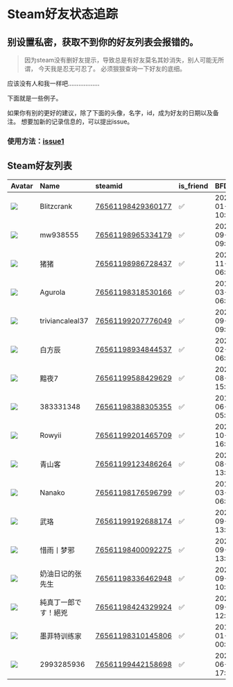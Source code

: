 # Steam好友状态追踪
## 别设置私密，获取不到你的好友列表会报错的。

> 因为steam没有删好友提示，导致总是有好友莫名其妙消失，别人可能无所谓，
> 今天我是忍无可忍了。 必须狠狠查询一下好友的底细。

应该没有人和我一样吧………………

下面就是一些例子。

如果你有别的更好的建议，除了下面的头像，名字，id，成为好友的日期以及备注。 想要加新的记录信息的，可以提出issue。

### 使用方法：[issue1](https://github.com/systemannounce/SteamFriends/issues/1)



## Steam好友列表
| Avatar                                                                            | Name            | steamid                                                                     | is_friend   | BFD                 | removed_time   | Remark   |
|:----------------------------------------------------------------------------------|:----------------|:----------------------------------------------------------------------------|:------------|:--------------------|:---------------|:---------|
| ![](https://avatars.steamstatic.com/f3b105d9718ca90d626db9c32e6b9e5b946370f3.jpg) | Blitzcrank      | [76561198429360177](https://steamcommunity.com/profiles/76561198429360177/) | ✅           | 2021-01-07 10:46:11 |                |          |
| ![](https://avatars.steamstatic.com/cbc910b68a51cfb6b2824ef6f0039b3415b3c7ac.jpg) | mw938555        | [76561198965334179](https://steamcommunity.com/profiles/76561198965334179/) | ✅           | 2021-09-26 09:40:32 |                |          |
| ![](https://avatars.steamstatic.com/e4c5e2ab869df41657cb2108f0d01723d0ba7ba7.jpg) | 猪猪              | [76561198986728437](https://steamcommunity.com/profiles/76561198986728437/) | ✅           | 2020-11-15 06:39:36 |                |          |
| ![](https://avatars.steamstatic.com/517b40291025432be2a11b60aa92760cd47b317b.jpg) | Agurola         | [76561198318530166](https://steamcommunity.com/profiles/76561198318530166/) | ✅           | 2017-03-01 06:45:31 |                |          |
| ![](https://avatars.steamstatic.com/fef49e7fa7e1997310d705b2a6158ff8dc1cdfeb.jpg) | triviancaleal37 | [76561199207776049](https://steamcommunity.com/profiles/76561199207776049/) | ✅           | 2021-09-26 09:43:02 |                |          |
| ![](https://avatars.steamstatic.com/8df2618105159151f11d26ff0315668c24cd520a.jpg) | 白方辰             | [76561198934844537](https://steamcommunity.com/profiles/76561198934844537/) | ✅           | 2023-02-28 06:36:34 |                |          |
| ![](https://avatars.steamstatic.com/fef49e7fa7e1997310d705b2a6158ff8dc1cdfeb.jpg) | 黯夜7             | [76561199588429629](https://steamcommunity.com/profiles/76561199588429629/) | ✅           | 2024-08-21 15:38:11 |                |          |
| ![](https://avatars.steamstatic.com/fef49e7fa7e1997310d705b2a6158ff8dc1cdfeb.jpg) | 383331348       | [76561198388305355](https://steamcommunity.com/profiles/76561198388305355/) | ✅           | 2017-06-11 05:47:54 |                |          |
| ![](https://avatars.steamstatic.com/666d6c42df130fcdc8a27df6a0a6d551d88bd33b.jpg) | Rowyii          | [76561199201465709](https://steamcommunity.com/profiles/76561199201465709/) | ✅           | 2024-10-17 16:25:25 |                |          |
| ![](https://avatars.steamstatic.com/fef49e7fa7e1997310d705b2a6158ff8dc1cdfeb.jpg) | 青山客             | [76561199123486264](https://steamcommunity.com/profiles/76561199123486264/) | ✅           | 2022-08-29 13:45:04 |                |          |
| ![](https://avatars.steamstatic.com/f4b55fc25eadacd097638dc41557fba8e26a7c47.jpg) | Nanako          | [76561198176596799](https://steamcommunity.com/profiles/76561198176596799/) | ✅           | 2017-03-01 06:45:30 |                |          |
| ![](https://avatars.steamstatic.com/251a78f8a662d6ed7efc9a0990a14253ef26900b.jpg) | 武珞              | [76561199192688174](https://steamcommunity.com/profiles/76561199192688174/) | ✅           | 2024-09-09 13:43:52 |                |          |
| ![](https://avatars.steamstatic.com/9e0dd4dd76f23aba764a1aae67537d0595250807.jpg) | 惜雨丨梦邪           | [76561198400092275](https://steamcommunity.com/profiles/76561198400092275/) | ✅           | 2020-09-27 13:06:32 |                |          |
| ![](https://avatars.steamstatic.com/f7fd90ceadc77f84626c1965db861050326b2119.jpg) | 奶油日记的张先生        | [76561198336462948](https://steamcommunity.com/profiles/76561198336462948/) | ✅           | 2024-09-24 10:21:02 |                |          |
| ![](https://avatars.steamstatic.com/2022efd9d90addfde071b0afdc6c3d9cf12d0bb7.jpg) | 純真丁一郎です！絕兇      | [76561198424329924](https://steamcommunity.com/profiles/76561198424329924/) | ✅           | 2021-09-22 12:30:42 |                |          |
| ![](https://avatars.steamstatic.com/b8a6f62b8b7bd48279016ddb5616f9a555b0cf5d.jpg) | 墨菲特训练家          | [76561198310145806](https://steamcommunity.com/profiles/76561198310145806/) | ✅           | 2018-01-25 00:42:29 |                |          |
| ![](https://avatars.steamstatic.com/165d0960fcce1eddfc38a652b27a32f3828b4b24.jpg) | 2993285936      | [76561199442158698](https://steamcommunity.com/profiles/76561199442158698/) | ✅           | 2025-06-28 17:59:17 |                |          |